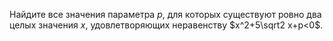 Найдите все значения параметра $p$, для которых существуют ровно два целых значения $x$, удовлетворяющих неравенству $x^2+5\sqrt2 x+p<0$.